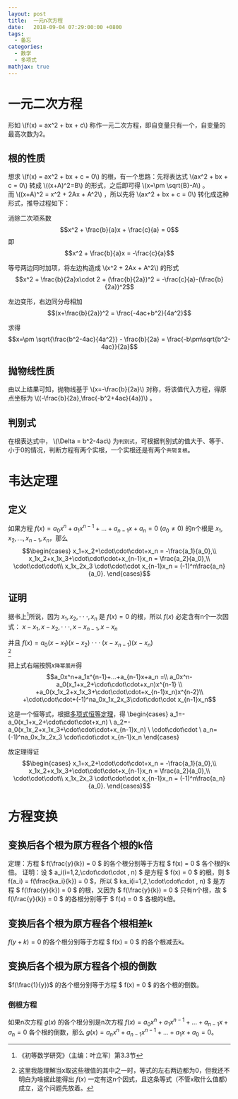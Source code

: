 ```yaml
---
layout: post
title:  一元n次方程
date:   2018-09-04 07:29:00:00 +0800
tags:
  - 备忘
categories:
  - 数学
  - 多项式
mathjax: true
---
```


# 一元二次方程
形如 \\(f(x) = ax^2 + bx + c\\) 称作一元二次方程，即自变量只有一个，自变量的最高次数为2。

## 根的性质
想求 \\(f(x) = ax^2 + bx + c = 0\\) 的根，有一个思路：先将表达式 \\(ax^2 + bx + c = 0\\) 转成 \\((x+A)^2=B\\) 的形式，之后即可得 \\(x=\pm \sqrt{B}-A\\) 。  
而 \\((x+A)^2 = x^2 + 2Ax + A^2\\) ，所以先将 \\(ax^2 + bx + c = 0\\) 转化成这种形式，推导过程如下：
<!-- more -->
消除二次项系数
$$x^2 + \frac{b}{a}x + \frac{c}{a} = 0$$
即
$$x^2 + \frac{b}{a}x = -\frac{c}{a}$$

等号两边同时加项，将左边构造成 \\(x^2 + 2Ax + A^2\\) 的形式
$$x^2 + \frac{b}{2a}x\cdot 2 + (\frac{b}{2a})^2 = -\frac{c}{a}-(\frac{b}{2a})^2$$

左边变形，右边同分母相加
$$(x+\frac{b}{2a})^2 = \frac{-4ac+b^2}{4a^2}$$

求得
$$x=\pm \sqrt{\frac{b^2-4ac}{4a^2}} - \frac{b}{2a} = \frac{-b\pm\sqrt{b^2-4ac}}{2a}$$

## 抛物线性质
由以上结果可知，抛物线基于 \\(x=-\frac{b}{2a}\\) 对称，将该值代入方程，得原点坐标为 \\((-\frac{b}{2a},\frac{-b^2+4ac}{4a})\\) 。

## 判别式
在根表达式中， \\(\Delta = b^2-4ac\\) 为`判别式`，可根据判别式的值大于、等于、小于0的情况，判断方程有两个实根，一个实根还是有两个`共轭复根`。

# 韦达定理
## 定义
如果方程 $f(x) = a_0x^n+a_1x^{n-1}+...+a_{n-1}x+a_n=0$ $(a_0\neq 0)$ 的n个根是 $x_1,x_2,...,x_{n-1},x_n$，那么
$$\begin{cases}
x_1+x_2+\cdot\cdot\cdot+x_n = -\frac{a_1}{a_0},\\
x_1x_2+x_1x_3+\cdot\cdot\cdot+x_{n-1}x_n = \frac{a_2}{a_0},\\
\cdot\cdot\cdot\\
x_1x_2x_3 \cdot\cdot\cdot x_{n-1}x_n = (-1)^n\frac{a_n}{a_0}.
\end{cases}$$
## 证明
据书上[^1]所说，因为 $x_1, x_2, \cdot\cdot\cdot, x_n$ 是 $f(x)=0$ 的根，所以 $f(x)$ 必定含有n个一次因式：
$x-x_1, x-x_2, \cdot\cdot\cdot, x-x_{n-1}, x-x_n$

并且
$f(x) = a_0(x-x_1)(x-x_2) \cdot\cdot\cdot (x-x_{n-1})(x-x_n)$  
[^2]

把上式右端按照$x$`降幂展开`得
$$a_0x^n+a_1x^{n-1}+...+a_{n-1}x+a_n =\\ 
a_0x^n-a_0(x_1+x_2+\cdot\cdot\cdot+x_n)x^{n-1} \\
+a_0(x_1x_2+x_1x_3+\cdot\cdot\cdot+x_{n-1}x_n)x^{n-2}\\
+\cdot\cdot\cdot+(-1)^na_0x_1x_2x_3\cdot\cdot\cdot x_{n-1}x_n$$

这是一个恒等式，根据[多项式恒等定理](http://xuewen.cnki.net/CJFD-YMXK199604011.html)，得
\begin{cases}
a_1=-a_0(x_1+x_2+\cdot\cdot\cdot+x_n)  \\ 
a_2=-a_0(x_1x_2+x_1x_3+\cdot\cdot\cdot+x_{n-1}x_n)  \\ 
\cdot\cdot\cdot \\
a_n=(-1)^na_0x_1x_2x_3 \cdot\cdot\cdot x_{n-1}x_n
\end{cases}

故定理得证
$$\begin{cases}
x_1+x_2+\cdot\cdot\cdot+x_n = -\frac{a_1}{a_0},\\
x_1x_2+x_1x_3+\cdot\cdot\cdot+x_{n-1}x_n = \frac{a_2}{a_0},\\
\cdot\cdot\cdot\\
x_1x_2x_3 \cdot\cdot\cdot x_{n-1}x_n = (-1)^n\frac{a_n}{a_0}.
\end{cases}$$

# 方程变换
## 变换后各个根为原方程各个根的k倍
定理：方程 $ f(\frac{y}{k}) = 0 $ 的各个根分别等于方程 $ f(x) = 0 $ 各个根的k倍。
证明：设 $ a_i(i=1,2,\cdot\cdot\cdot , n) $ 是方程 $ f(x) = 0 $ 的根，则 $ f(a_i) = f(\frac{ka_i}{k}) = 0 $，所以 $ ka_i(i=1,2,\cdot\cdot\cdot , n) $ 是方程 $ f(\frac{y}{k}) = 0 $ 的根，又因为 $ f(\frac{y}{k}) = 0 $ 只有n个根，故 $ f(\frac{y}{k}) = 0 $ 的各根分别等于 $ f(x) = 0 $ 各根的k倍。

## 变换后各个根为原方程各个根相差k
$f(y+k)=0$ 的各个根分别等于方程 $ f(x) = 0 $ 的各个根减去k。

## 变换后各个根为原方程各个根的倒数
$f(\frac{1}{y})$ 的各个根分别等于方程 $ f(x) = 0 $ 的各个根的倒数。

### 倒根方程
如果n次方程 $g(x)$ 的各个根分别是n次方程 $f(x) = a_0x^n+a_1x^{n-1}+...+a_{n-1}x+a_n=0$ 各个根的倒数，那么 $g(x) = a_nx^n+a_{n-1}x^{n-1}+...+a_1x+a_0=0$。

[^1]: 《初等数学研究》（主编：叶立军）第3.3节
[^2]: 这里我能理解当x取这些根值的其中之一时，等式的左右两边都为0，但我还不明白为啥据此能得出 $f(x)$ 一定有这n个因式，且这条等式（不管x取什么值都）成立，这个问题先放着。